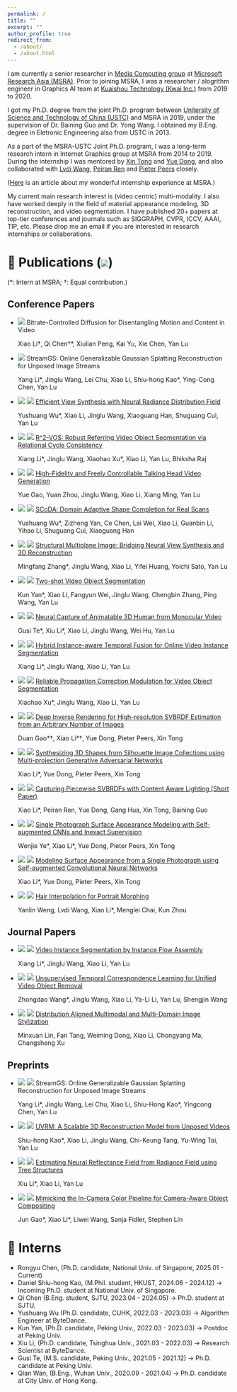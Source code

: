 ```yaml
---
permalink: /
title: ""
excerpt: ""
author_profile: true
redirect_from: 
  - /about/
  - /about.html
---
```


<!-- {% if site.google_scholar_stats_use_cdn %}
{% assign gsDataBaseUrl = "https://cdn.jsdelivr.net/gh/" | append: site.repository | append: "@" %}
{% else %}
{% assign gsDataBaseUrl = "https://raw.githubusercontent.com/" | append: site.repository | append: "/" %}
{% endif %}
{% assign url = gsDataBaseUrl | append: "google-scholar-stats/gs_data_shieldsio.json" %} -->

<span class='anchor' id='about-me'></span>

I am currently a senior researcher in [Media Computing group](https://www.microsoft.com/en-us/research/group/media-computing-group/) at [Microsoft Research Asia (MSRA)](https://www.msra.cn/). 
Prior to joining MSRA, I was a researcher / alogrithm engineer in Graphics AI team at [Kuaishou Technology (Kwai Inc.)](https://www.kuaishou.com/) from 2019 to 2020.

I got my Ph.D. degree from the joint Ph.D. program between [Unitersity of Science and Technology of China (USTC)](https://www.ustc.edu.cn/) and MSRA in 2019, under the supervision of Dr. Baining Guo and Dr. Yong Wang. I obtained my B.Eng. degree in Eletronic Engineering also from USTC in 2013. 

As a part of the MSRA-USTC Joint Ph.D. program, I was a long-term research intern in Internet Graphics group at MSRA from 2014 to 2019.
During the internship I was mentored by [Xin Tong](https://www.microsoft.com/en-us/research/people/xtong/) and [Yue Dong](https://yuedong.shading.me/), and also collaborated with [Lvdi Wang](https://scholar.google.com/citations?user=5h6bOIAAAAAJ), [Peiran Ren](https://scholar.google.com/citations?user=x5dEuxsAAAAJ&hl=en) and [Pieter Peers](https://www.cs.wm.edu/~ppeers/) closely.

([Here](https://mp.weixin.qq.com/s?__biz=MzA4NzIyMDY0OA==&mid=2655393474&idx=1&sn=7268b5e38dddbb216f6354de3a9cf1e4&scene=19#wechat_redirect) is an article about my wonderful internship experience at MSRA.)

My current main research interest is (video centric) multi-modality. I also have worked deeply in the field of material appearance modeling, 3D reconstruction, and video segmentation. I have published 20+ papers at top-tier conferences and journals such as SIGGRAPH, CVPR, ICCV, AAAI, TIP, etc.
Please drop me an email if you are interested in research internships or collaborations.

<!-- # 🔥 News
- *2022.02*: &nbsp;🎉🎉 Lorem ipsum dolor sit amet, consectetur adipiscing elit. Vivamus ornare aliquet ipsum, ac tempus justo dapibus sit amet. 
- *2022.02*: &nbsp;🎉🎉 Lorem ipsum dolor sit amet, consectetur adipiscing elit. Vivamus ornare aliquet ipsum, ac tempus justo dapibus sit amet.  -->

<span class='anchor' id='publications'></span>

# 📝 Publications (<a href='https://scholar.google.com/citations?user=hEPx3rwAAAAJ'><img src="https://img.shields.io/endpoint?url={{ url | url_encode }}&logo=Google%20Scholar&labelColor=f6f6f6&color=9cf&style=flat&label=citations"></a>)
(*: Intern at MSRA; †: Equal contribution.)

## <i class="fa fa-paper-plane"></i> Conference Papers 
- <img src="https://img.shields.io/badge/ICCV-2025-blue"> Bitrate-Controlled Diffusion for Disentangling Motion and Content in Video

  Xiao Li†, Qi Chen†*, Xiulian Peng, Kai Yu, Xie Chen, Yan Lu

- <img src="https://img.shields.io/badge/ICCV-2025-blue"> StreamGS: Online Generalizable Gaussian Splatting Reconstruction for Unposed Image Streams

  Yang Li*, Jinglu Wang, Lei Chu, Xiao Li, Shiu-hong Kao\*, Ying-Cong Chen, Yan Lu

- <img src="https://img.shields.io/badge/ICCV-2023-blue"> <img src="https://img.shields.io/badge/Paper-red"> [Efficient View Synthesis with Neural Radiance Distribution Field](https://arxiv.org/pdf/2308.11130.pdf)

  Yushuang Wu*, Xiao Li, Jinglu Wang, Xiaoguang Han, Shuguang Cui, Yan Lu

- <img src="https://img.shields.io/badge/ICCV-2023-blue"> [<img src="https://img.shields.io/badge/Code-red">](https://github.com/lxa9867/R2VOS) [R^2-VOS: Robust Referring Video Object Segmentation via Relational Cycle Consistency](https://arxiv.org/pdf/2207.01203.pdf)

  Xiang Li*, Jinglu Wang, Xiaohao Xu\*, Xiao Li, Yan Lu, Bhiksha Raj

- <img src="https://img.shields.io/badge/CVPR-2023-blue"> [<img src="https://img.shields.io/badge/Code-red">](https://github.com/hologerry/PECHead) [High-Fidelity and Freely Controllable Talking Head Video Generation](https://arxiv.org/pdf/2304.10168)
  
  Yue Gao, Yuan Zhou, Jinglu Wang, Xiao Li, Xiang Ming, Yan Lu

- <img src="https://img.shields.io/badge/CVPR-2023-blue"> [<img src="https://img.shields.io/badge/Code-red">](https://github.com/yushuang-wu/SCoDA) [SCoDA: Domain Adaptive Shape Completion for Real Scans](https://arxiv.org/abs/2304.10179.pdf)
  
  Yushuang Wu*, Zizheng Yan, Ce Chen, Lai Wei, Xiao Li, Guanbin Li, Yihao Li, Shuguang Cui, Xiaoguang Han

- <img src="https://img.shields.io/badge/CVPR-2023-blue"> [<img src="https://img.shields.io/badge/Code-red">](https://github.com/mf-zhang/Structural-MPI) [Structural Multiplane Image: Bridging Neural View Synthesis and 3D Reconstruction](https://arxiv.org/pdf/2303.05937)
  
  Mingfang Zhang*, Jinglu Wang, Xiao Li, Yifei Huang, Yoichi Sato, Yan Lu

- <img src="https://img.shields.io/badge/CVPR-2023-blue"> [<img src="https://img.shields.io/badge/Code-red">](https://github.com/yk-pku/Two-shot-Video-Object-Segmentation) [Two-shot Video Object Segmentation](https://arxiv.org/pdf/2303.12078)
  
  Kun Yan*, Xiao Li, Fangyun Wei, Jinglu Wang, Chengbin Zhang, Ping Wang, Yan Lu

- <img src="https://img.shields.io/badge/ECCV-2022-blue"> <img src="https://img.shields.io/badge/Paper-red"> [Neural Capture of Animatable 3D Human from Monocular Video](https://arxiv.org/pdf/2208.08728)
  
  Gusi Te*, Xiu Li\*, Xiao Li, Jinglu Wang, Wei Hu, Yan Lu

- <img src="https://img.shields.io/badge/AAAI-2022-blue"> <img src="https://img.shields.io/badge/Paper-red"> [Hybrid Instance-aware Temporal Fusion for Online Video Instance Segmentation](https://arxiv.org/pdf/2112.01695)
  
  Xiang Li*, Jinglu Wang, Xiao Li, Yan Lu

- <img src="https://img.shields.io/badge/AAAI-2022-blue"> [<img src="https://img.shields.io/badge/Code-red">](https://github.com/JerryX1110/RPCMVOS) [Reliable Propagation Correction Modulation for Video Object Segmentation](https://arxiv.org/pdf/2112.02853)
  
  Xiaohao Xu*, Jinglu Wang, Xiao Li, Yan Lu

- <img src="https://img.shields.io/badge/SIGGRAPH-2019-blue"> [<img src="https://img.shields.io/badge/Code-red">](https://github.com/msraig/DeepInverseRendering) [Deep Inverse Rendering for High-resolution SVBRDF Estimation from an Arbitrary Number of Images](https://gao-duan.github.io/publications/mvsvbrdf/mvsvbrdf_low_resolution.pdf)
  
  Duan Gao\*†, Xiao Li\*†, Yue Dong, Pieter Peers, Xin Tong

- <img src="https://img.shields.io/badge/CVPR-2019-blue"> [<img src="https://img.shields.io/badge/Code-red">](https://github.com/msraig/mp_gan) [Synthesizing 3D Shapes from Silhouette Image Collections using Multi-projection Generative Adversarial Networks](https://arxiv.org/pdf/1906.03841)
  
  Xiao Li*, Yue Dong, Pieter Peers, Xin Tong

- <img src="https://img.shields.io/badge/CGI-2019-blue"> <img src="https://img.shields.io/badge/Paper-red"> [Capturing Piecewise SVBRDFs with Content Aware Lighting (Short Paper)](https://link.springer.com/chapter/10.1007/978-3-030-22514-8_33)
  
  Xiao Li*, Peiran Ren, Yue Dong, Gang Hua, Xin Tong, Baining Guo

- <img src="https://img.shields.io/badge/PG-2018-blue"> [<img src="https://img.shields.io/badge/Code-red">](https://github.com/msraig/InexactSA) [Single Photograph Surface Appearance Modeling with Self-augmented CNNs and Inexact Supervision](http://www.cs.wm.edu/~ppeers/publications/Ye2018SPS/Ye_CGF2018.pdf)
  
  Wenjie Ye*, Xiao Li\*, Yue Dong, Pieter Peers, Xin Tong

- <img src="https://img.shields.io/badge/SIGGRAPH-2017-blue"> [<img src="https://img.shields.io/badge/Code-red">](https://github.com/msraig/InexactSA) [Modeling Surface Appearance from a Single Photograph using Self-augmented Convolutional Neural Networks](https://arxiv.org/pdf/1809.00886)
  
  Xiao Li*, Yue Dong, Pieter Peers, Xin Tong

- <img src="https://img.shields.io/badge/PG-2013-blue"> <img src="https://img.shields.io/badge/Paper-red"> [Hair Interpolation for Portrait Morphing](https://lvdiwang.com/publications/hairmorph/2013_hairmorph.pdf)
  
  Yanlin Weng, Lvdi Wang, Xiao Li*, Menglei Chai, Kun Zhou

## <i class="fa fa-paper-plane"></i> Journal Papers
- <img src="https://img.shields.io/badge/IEEE_TMM-blue"> <img src="https://img.shields.io/badge/Paper-red"> [Video Instance Segmentation by Instance Flow Assembly](https://arxiv.org/pdf/2110.10599)

  Xiang Li*, Jinglu Wang, Xiao Li, Yan Lu

- <img src="https://img.shields.io/badge/IEEE_TIP-blue"> <img src="https://img.shields.io/badge/Paper-red"> [Unsupervised Temporal Correspondence Learning for Unified Video Object Removal](https://ieeexplore.ieee.org/document/10359477)

  Zhongdao Wang*, Jinglu Wang, Xiao Li, Ya-Li Li, Yan Lu, Shengjin Wang

- <img src="https://img.shields.io/badge/ACM_TOMM-blue"> <img src="https://img.shields.io/badge/Paper-red"> [Distribution Aligned Multimodal and Multi-Domain Image Stylization](https://arxiv.org/pdf/2006.01431)
  
  Minxuan Lin, Fan Tang, Weiming Dong, Xiao Li, Chongyang Ma, Changsheng Xu

## <i class="fa fa-paper-plane"></i> Preprints
- <img src="https://img.shields.io/badge/arXiv-blue"> <img src="https://img.shields.io/badge/Paper-red"> StreamGS: Online Generalizable Gaussian Splatting Reconstruction for Unposed Image Streams

  Yang Li*, Jinglu Wang, Lei Chu, Xiao Li, Shiu-Hong Kao\*, Yingcong Chen, Yan Lu

- <img src="https://img.shields.io/badge/arXiv-blue"> <img src="https://img.shields.io/badge/Paper-red"> [UVRM: A Scalable 3D Reconstruction Model from Unposed Videos](https://arxiv.org/pdf/2501.09347)

  Shiu-hong Kao*, Xiao Li, Jinglu Wang, Chi-Keung Tang, Yu-Wing Tai, Yan Lu

- <img src="https://img.shields.io/badge/arXiv-blue"> [<img src="https://img.shields.io/badge/Code-red">](https://github.com/leehsiu/nerfactory) [Estimating Neural Reflectance Field from Radiance Field using Tree Structures](https://arxiv.org/pdf/2210.04217)
  
  Xiu Li*, Xiao Li, Yan Lu

- <img src="https://img.shields.io/badge/arXiv-blue"> <img src="https://img.shields.io/badge/Paper-red"> [Mimicking the In-Camera Color Pipeline for Camera-Aware Object Compositing](https://arxiv.org/pdf/1903.11248)
  
  Jun Gao*, Xiao Li\*, Liwei Wang, Sanja Fidler, Stephen Lin



<!-- <div class='paper-box'><div class='paper-box-image'><div><div class="badge">CVPR 2016</div><img src='images/500x300.png' alt="sym" width="100%"></div></div>
<div class='paper-box-text' markdown="1">

[Deep Residual Learning for Image Recognition](https://openaccess.thecvf.com/content_cvpr_2016/papers/He_Deep_Residual_Learning_CVPR_2016_paper.pdf)

**Kaiming He**, Xiangyu Zhang, Shaoqing Ren, Jian Sun

[**Project**](https://scholar.google.com/citations?view_op=view_citation&hl=zh-CN&user=DhtAFkwAAAAJ&citation_for_view=DhtAFkwAAAAJ:ALROH1vI_8AC) <strong><span class='show_paper_citations' data='DhtAFkwAAAAJ:ALROH1vI_8AC'></span></strong>
- Lorem ipsum dolor sit amet, consectetur adipiscing elit. Vivamus ornare aliquet ipsum, ac tempus justo dapibus sit amet. 
</div>
</div> -->
<!-- 
- [Lorem ipsum dolor sit amet, consectetur adipiscing elit. Vivamus ornare aliquet ipsum, ac tempus justo dapibus sit amet](https://github.com), A, B, C, **CVPR 2020** -->

<!-- # 🎖 Honors and Awards
- *2021.10* Lorem ipsum dolor sit amet, consectetur adipiscing elit. Vivamus ornare aliquet ipsum, ac tempus justo dapibus sit amet. 
- *2021.09* Lorem ipsum dolor sit amet, consectetur adipiscing elit. Vivamus ornare aliquet ipsum, ac tempus justo dapibus sit amet.  -->
<span class='anchor' id='interns'></span>

# 📖 Interns
- Rongyu Chen, (Ph.D. candidate, National Univ. of Singapore, 2025.01 - Current)
- Daniel Shiu-hong Kao, (M.Phil. student, HKUST, 2024.06 - 2024.12) -> Incoming Ph.D. student at National Univ. of Singapore.
- Qi Chen (B.Eng. student, SJTU, 2023.04 - 2024.05) -> Ph.D. student at SJTU.
- Yushuang Wu (Ph.D. candidate, CUHK, 2022.03 - 2023.03) -> Algorithm Engineer at ByteDance.
- Kun Yan, (Ph.D. candidate, Peking Univ., 2022.03 - 2023.03) -> Postdoc at Peking Univ.
- Xiu Li, (Ph.D. candidate, Tsinghua Univ., 2021.03 - 2022.03) -> Research Scientist at ByteDance.
- Gusi Te, (M.S. candidate, Peking Univ., 2021.05 - 2021.12) -> Ph.D. candidate at Peking Univ.
- Qian Wan, (B.Eng., Wuhan Univ., 2020.09 - 2021.04) -> Ph.D. candidate at City Univ. of Hong Kong.

